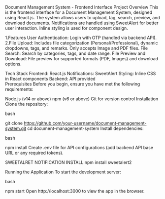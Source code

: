 Document Management System - Frontend Interface
Project Overview
This is the frontend interface for a Document Management System, designed using React.js. The system allows users to upload, tag, search, preview, and download documents. Notifications are handled using SweetAlert for better user interaction. Inline styling is used for component design.

1.Features
User Authentication: Login with OTP (handled via backend API).
2.File Upload:
Includes file categorization (Personal/Professional), dynamic dropdowns, tags, and remarks.
Only accepts Image and PDF files.
File Search:
Search by categories, tags, and date range.
File Preview and Download:
File preview for supported formats (PDF, Images) and download options.


Tech Stack
Frontend: React.js
Notifications: SweetAlert
Styling: Inline CSS in React components
Backend: API provided  
Prerequisites
Before you begin, ensure you have met the following requirements:

Node.js (v14 or above)
npm (v6 or above)
Git for version control
Installation
Clone the repository:

bash
 
git clone https://github.com/your-username/document-management-system.git
cd document-management-system
Install dependencies:

bash
 
npm install
Create .env file for API configurations (add backend API base URL or any required tokens).

SWEETALRET NOTIFICATION INSTALL
npm install sweetalert2


Running the Application
To start the development server:

bash
 
npm start
Open http://localhost:3000 to view the app in the browser.
